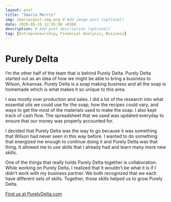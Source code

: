 ```yaml
---
layout: post
title: "Zmaria Morris"
img: zmaria/post-img.png # Add image post (optional)
date: 2020-05-15 12:55:00 +0300
description: # Add post description (optional)
tag: [Entrepreneurship, Financial Analysis, Business]
---
```

# Purely Delta
I’m the other half of the team that is behind Purely Delta. Purely Delta started out as an idea of how we might be able to bring a business to Wilson, Arkansas. Purely Delta is a soap making business and all the soap is homemade which is what makes it so unique to this area.

I was mostly over production and sales. I did a lot of the research into what essential oils we could use for the soap, how the recipes could vary, and ways to get the most of the materials used to make the soap. I also kept track of cash flow. The spreadsheet that we used was updated everyday to ensure that our money was properly accounted for.

I decided that Purely Delta was the way to go because it was something that Wilson had never seen in this way before. I wanted to do something that energized me enough to continue doing it and Purely Delta was that thing. It allowed me to use skills that I already had and learn many more new skills.

One of the things that really holds Purely Delta together is collaboration. While working on Purely Delta, I realized that it wouldn’t be what it is if I didn’t work with my business partner. We both recognized that we each have different sets of skills. Together, those skills helped us to grow Purely Delta.

[Find us at PurelyDelta.com](https://purelydelta.com/)
